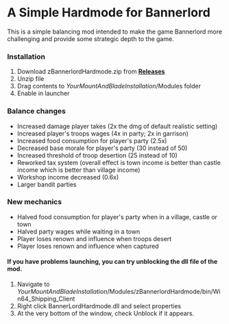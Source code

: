 # A Simple Hardmode for Bannerlord

This is a simple balancing mod intended to make the game Bannerlord more challenging and provide some strategic depth to the game.

### Installation
1. Download zBannerlordHardmode.zip from [**Releases**](https://github.com/aiis/BannerlordHardmode/releases)
2. Unzip file
3. Drag contents to *YourMountAndBladeInstallation*/Modules folder
4. Enable in launcher

### Balance changes
* Increased damage player takes (2x the dmg of default realistic setting)
* Increased player's troops wages  (4x in party; 2x in garrison)
* Increased food consumption for player's party (2.5x)
* Decreased base morale for player's party (30 instead of 50)
* Increased threshold of troop desertion (25 instead of 10)
* Reworked tax system (overall effect is town income is better than castle income which is better than village income)
* Workshop income decreased (0.6x)
* Larger bandit parties

### New mechanics
* Halved food consumption for player's party when in a village, castle or town
* Halved party wages while waiting in a town
* Player loses renown and influence when troops desert
* Player loses renown and influence when captured

#### If you have problems launching, you can try unblocking the dll file of the mod.
1. Navigate to *YourMountAndBladeInstallation*/Modules/zBannerlordHardmode/bin/Win64_Shipping_Client
2. Right click BannerLordHardmode.dll and select properties
3. At the very bottom of the window, check Unblock if it appears.
